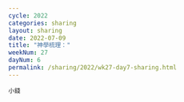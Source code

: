 ```yaml
---
cycle: 2022
categories: sharing
layout: sharing
date: 2022-07-09
title: "神學梳理："
weekNum: 27
dayNum: 6
permalink: /sharing/2022/wk27-day7-sharing.html
---
```


[](https://eccseattle.github.io/media/sharing/2022/wk027/2022-07-09-bin.m4a)

`小錢`
